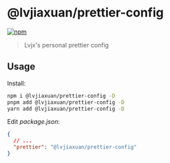 # @lvjiaxuan/prettier-config

[![npm](https://img.shields.io/npm/v/@lvjiaxuan/prettier-config)](https://www.npmjs.com/package/@lvjiaxuan/prettier-config)

> Lvjx's personal prettier config

## Usage

Install:
```bash
npm i @lvjiaxuan/prettier-config -D
pnpm add @lvjiaxuan/prettier-config -D
yarn add @lvjiaxuan/prettier-config -D
```

Edit *package.json*:
```json
{
  // ...
  "prettier": "@lvjiaxuan/prettier-config"
}
```